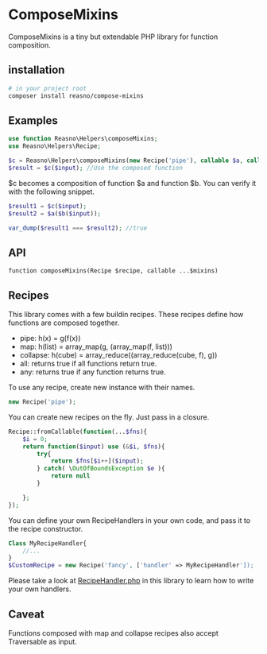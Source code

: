# ComposeMixins
ComposeMixins is a tiny but extendable PHP library for function composition. 

## installation
```bash
# in your project root
composer install reasno/compose-mixins
```

## Examples
```php
use function Reasno\Helpers\composeMixins;
use Reasno\Helpers\Recipe;

$c = Reasno\Helpers\composeMixins(new Recipe('pipe'), callable $a, callable $b);
$result = $c($input); //Use the composed function

```

$c becomes a composition of function $a and function $b. You can verify it with the following snippet.

```php
$result1 = $c($input);
$result2 = $a($b($input));

var_dump($result1 === $result2); //true
```

## API
```function composeMixins(Recipe $recipe, callable ...$mixins) ```

## Recipes
This library comes with a few buildin recipes. These recipes define how functions are composed together.

* pipe: h(x) = g(f(x))
* map: h(list) =  array_map(g, (array_map(f, list))) 
* collapse: h(cube) =  array_reduce((array_reduce(cube, f), g)) 
* all: returns true if all functions return true.
* any: returns true if any function returns true.

To use any recipe, create new instance with their names.
```php
new Recipe('pipe');
```

You can create new recipes on the fly. Just pass in a closure.
```php
Recipe::fromCallable(function(...$fns){
	$i = 0;
	return function($input) use (&$i, $fns){
		try{
			return $fns[$i++]($input);
		} catch( \OutOfBoundsException $e ){
			return null
		}

	};
});
```

You can define your own RecipeHandlers in your own code, and pass it to the recipe constructor.
```php
Class MyRecipeHandler{
	//...
}
$CustomRecipe = new Recipe('fancy', ['handler' => MyRecipeHandler']);
```
Please take a look at [RecipeHandler.php](https://github.com/Reasno/ComposeMixins/blob/master/src/RecipeHandler.php) in this library to learn how to write your own handlers.

## Caveat
Functions composed with map and collapse recipes also accept Traversable as input.

